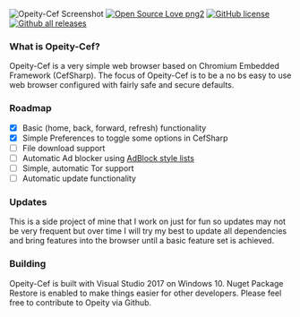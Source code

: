 ![Opeity-Cef Screenshot](https://i.imgur.com/cG6sLgG.png "Opeity Preview")
[![Open Source Love png2](https://badges.frapsoft.com/os/v2/open-source.png?v=103)](https://github.com/ellerbrock/open-source-badges/) [![GitHub license](https://img.shields.io/github/license/Cryptobyte/Opeity-Cef.svg)](https://github.com/Cryptobyte/Opeity-Cef/blob/master/LICENSE) [![Github all releases](https://img.shields.io/github/downloads/Cryptobyte/Opeity-Cef/total.svg)](https://GitHub.com/Cryptobyte/Opeity-Cef/releases/)

### What is Opeity-Cef?
Opeity-Cef is a very simple web browser based on Chromium Embedded Framework (CefSharp). The focus of Opeity-Cef is to be a 
no bs easy to use web browser configured with fairly safe and secure defaults.

### Roadmap
- [x] Basic (home, back, forward, refresh) functionality
- [x] Simple Preferences to toggle some options in CefSharp
- [ ] File download support
- [ ] Automatic Ad blocker using [AdBlock style lists](https://easylist.to/)
- [ ] Simple, automatic Tor support
- [ ] Automatic update functionality

### Updates
This is a side project of mine that I work on just for fun so updates may not be very frequent but over time I will try my 
best to update all dependencies and bring features into the browser until a basic feature set is achieved.

### Building
Opeity-Cef is built with Visual Studio 2017 on Windows 10. Nuget Package Restore is enabled to make things easier 
for other developers. Please feel free to contribute to Opeity via Github.
